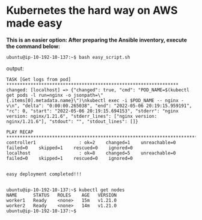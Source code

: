 
# Kubernetes the hard way on AWS made easy

**This is an easier option: After preparing the Ansible inventory, execute the command below:**

`ubuntu@ip-10-192-10-137:~$ bash easy_script.sh`

output:
```
TASK [Get logs from pod] ****************************************************************
changed: [localhost] => {"changed": true, "cmd": "POD_NAME=$(kubectl get pods -l run=nginx -o jsonpath=\"{.items[0].metadata.name}\")\nkubectl exec -i $POD_NAME -- nginx -v\n", "delta": "0:00:00.265038", "end": "2022-05-06 20:19:15.959191", "rc": 0, "start": "2022-05-06 20:19:15.694153", "stderr": "nginx version: nginx/1.21.6", "stderr_lines": ["nginx version: nginx/1.21.6"], "stdout": "", "stdout_lines": []}

PLAY RECAP ******************************************************************************
controller1                : ok=2    changed=1    unreachable=0    failed=0    skipped=1    rescued=0    ignored=0   
localhost                  : ok=8    changed=5    unreachable=0    failed=0    skipped=1    rescued=0    ignored=0   


easy deployment completed!!!


ubuntu@ip-10-192-10-137:~$ kubectl get nodes
NAME      STATUS   ROLES    AGE   VERSION
worker1   Ready    <none>   15m   v1.21.0
worker2   Ready    <none>   14m   v1.21.0
ubuntu@ip-10-192-10-137:~$ 
```

